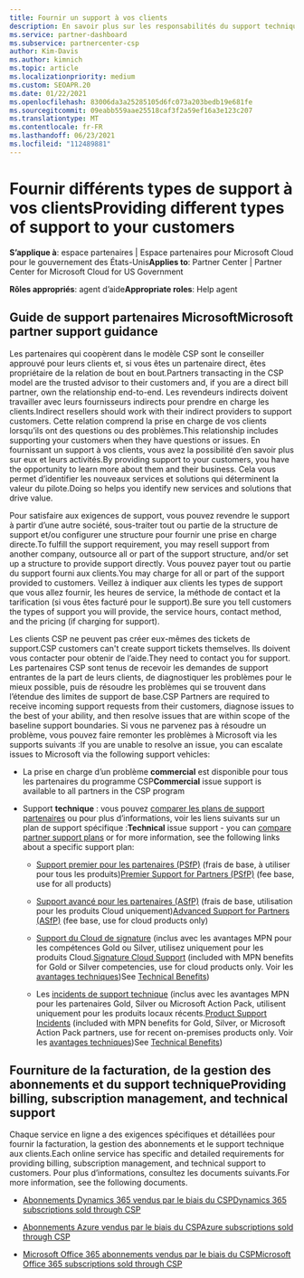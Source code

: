 ```yaml
---
title: Fournir un support à vos clients
description: En savoir plus sur les responsabilités du support technique pour les partenaires du programme CSP. Couvre la prise en charge de la facturation, de la gestion des abonnements et des problèmes techniques.
ms.service: partner-dashboard
ms.subservice: partnercenter-csp
author: Kim-Davis
ms.author: kimnich
ms.topic: article
ms.localizationpriority: medium
ms.custom: SEOAPR.20
ms.date: 01/22/2021
ms.openlocfilehash: 83006da3a25285105d6fc073a203bedb19e681fe
ms.sourcegitcommit: 09eabb559aae25518caf3f2a59ef16a3e123c207
ms.translationtype: MT
ms.contentlocale: fr-FR
ms.lasthandoff: 06/23/2021
ms.locfileid: "112489881"
---
```

# <a name="providing-different-types-of-support-to-your-customers"></a><span data-ttu-id="2f4d0-104">Fournir différents types de support à vos clients</span><span class="sxs-lookup"><span data-stu-id="2f4d0-104">Providing different types of support to your customers</span></span>

<span data-ttu-id="2f4d0-105">**S’applique à**: espace partenaires | Espace partenaires pour Microsoft Cloud pour le gouvernement des États-Unis</span><span class="sxs-lookup"><span data-stu-id="2f4d0-105">**Applies to**: Partner Center | Partner Center for Microsoft Cloud for US Government</span></span>

<span data-ttu-id="2f4d0-106">**Rôles appropriés**: agent d’aide</span><span class="sxs-lookup"><span data-stu-id="2f4d0-106">**Appropriate roles**: Help agent</span></span>

## <a name="microsoft-partner-support-guidance"></a><span data-ttu-id="2f4d0-107">Guide de support partenaires Microsoft</span><span class="sxs-lookup"><span data-stu-id="2f4d0-107">Microsoft partner support guidance</span></span>

<span data-ttu-id="2f4d0-108">Les partenaires qui coopèrent dans le modèle CSP sont le conseiller approuvé pour leurs clients et, si vous êtes un partenaire direct, êtes propriétaire de la relation de bout en bout.</span><span class="sxs-lookup"><span data-stu-id="2f4d0-108">Partners transacting in the CSP model are the trusted advisor to their customers and, if you are a direct bill partner, own the relationship end-to-end.</span></span> <span data-ttu-id="2f4d0-109">Les revendeurs indirects doivent travailler avec leurs fournisseurs indirects pour prendre en charge les clients.</span><span class="sxs-lookup"><span data-stu-id="2f4d0-109">Indirect resellers should work with their indirect providers to support customers.</span></span> <span data-ttu-id="2f4d0-110">Cette relation comprend la prise en charge de vos clients lorsqu’ils ont des questions ou des problèmes.</span><span class="sxs-lookup"><span data-stu-id="2f4d0-110">This relationship includes supporting your customers when they have questions or issues.</span></span> <span data-ttu-id="2f4d0-111">En fournissant un support à vos clients, vous avez la possibilité d’en savoir plus sur eux et leurs activités.</span><span class="sxs-lookup"><span data-stu-id="2f4d0-111">By providing support to your customers, you have the opportunity to learn more about them and their business.</span></span> <span data-ttu-id="2f4d0-112">Cela vous permet d’identifier les nouveaux services et solutions qui déterminent la valeur du pilote.</span><span class="sxs-lookup"><span data-stu-id="2f4d0-112">Doing so helps you identify new services and solutions that drive value.</span></span>

<span data-ttu-id="2f4d0-113">Pour satisfaire aux exigences de support, vous pouvez revendre le support à partir d’une autre société, sous-traiter tout ou partie de la structure de support et/ou configurer une structure pour fournir une prise en charge directe.</span><span class="sxs-lookup"><span data-stu-id="2f4d0-113">To fulfill the support requirement, you may resell support from another company, outsource all or part of the support structure, and/or set up a structure to provide support directly.</span></span> <span data-ttu-id="2f4d0-114">Vous pouvez payer tout ou partie du support fourni aux clients.</span><span class="sxs-lookup"><span data-stu-id="2f4d0-114">You may charge for all or part of the support provided to customers.</span></span> <span data-ttu-id="2f4d0-115">Veillez à indiquer aux clients les types de support que vous allez fournir, les heures de service, la méthode de contact et la tarification (si vous êtes facturé pour le support).</span><span class="sxs-lookup"><span data-stu-id="2f4d0-115">Be sure you tell customers the types of support you will provide, the service hours, contact method, and the pricing (if charging for support).</span></span>

<span data-ttu-id="2f4d0-116">Les clients CSP ne peuvent pas créer eux-mêmes des tickets de support.</span><span class="sxs-lookup"><span data-stu-id="2f4d0-116">CSP customers can't create support tickets themselves.</span></span> <span data-ttu-id="2f4d0-117">Ils doivent vous contacter pour obtenir de l’aide.</span><span class="sxs-lookup"><span data-stu-id="2f4d0-117">They need to contact you for support.</span></span> <span data-ttu-id="2f4d0-118">Les partenaires CSP sont tenus de recevoir les demandes de support entrantes de la part de leurs clients, de diagnostiquer les problèmes pour le mieux possible, puis de résoudre les problèmes qui se trouvent dans l’étendue des limites de support de base.</span><span class="sxs-lookup"><span data-stu-id="2f4d0-118">CSP Partners are required to receive incoming support requests from their customers, diagnose issues to the best of your ability, and then resolve issues that are within scope of the baseline support boundaries.</span></span> <span data-ttu-id="2f4d0-119">Si vous ne parvenez pas à résoudre un problème, vous pouvez faire remonter les problèmes à Microsoft via les supports suivants :</span><span class="sxs-lookup"><span data-stu-id="2f4d0-119">If you are unable to resolve an issue, you can escalate issues to Microsoft via the following support vehicles:</span></span>

- <span data-ttu-id="2f4d0-120">La prise en charge d’un problème **commercial** est disponible pour tous les partenaires du programme CSP</span><span class="sxs-lookup"><span data-stu-id="2f4d0-120">**Commercial** issue support is available to all partners in the CSP program</span></span>

- <span data-ttu-id="2f4d0-121">Support **technique** : vous pouvez [comparer les plans de support partenaires](https://partner.microsoft.com/support/partnersupport) ou pour plus d’informations, voir les liens suivants sur un plan de support spécifique :</span><span class="sxs-lookup"><span data-stu-id="2f4d0-121">**Technical** issue support - you can [compare partner support plans](https://partner.microsoft.com/support/partnersupport) or for more information, see the following links  about a specific support plan:</span></span>

  - <span data-ttu-id="2f4d0-122">[Support premier pour les partenaires (PSfP)](https://partner.microsoft.com/support/microsoft-services-premier-support) (frais de base, à utiliser pour tous les produits)</span><span class="sxs-lookup"><span data-stu-id="2f4d0-122">[Premier Support for Partners (PSfP)](https://partner.microsoft.com/support/microsoft-services-premier-support) (fee base, use for all products)</span></span>

  - <span data-ttu-id="2f4d0-123">[Support avancé pour les partenaires (ASfP)](https://partner.microsoft.com/support/advanced-cloud-support) (frais de base, utilisation pour les produits Cloud uniquement)</span><span class="sxs-lookup"><span data-stu-id="2f4d0-123">[Advanced Support for Partners (ASfP)](https://partner.microsoft.com/support/advanced-cloud-support) (fee base, use for cloud products only)</span></span>

  - <span data-ttu-id="2f4d0-124">[Support du Cloud de signature](manage-your-partner-network-benefits.md) (inclus avec les avantages MPN pour les compétences Gold ou Silver, utilisez uniquement pour les produits Cloud.</span><span class="sxs-lookup"><span data-stu-id="2f4d0-124">[Signature Cloud Support](manage-your-partner-network-benefits.md) (included with MPN benefits for Gold or Silver competencies, use for cloud products only.</span></span> <span data-ttu-id="2f4d0-125">Voir les [avantages techniques](mpn-benefits-technical-support.md))</span><span class="sxs-lookup"><span data-stu-id="2f4d0-125">See [Technical Benefits](mpn-benefits-technical-support.md))</span></span>

  - <span data-ttu-id="2f4d0-126">Les [incidents de support technique](manage-your-partner-network-benefits.md) (inclus avec les avantages MPN pour les partenaires Gold, Silver ou Microsoft Action Pack, utilisent uniquement pour les produits locaux récents.</span><span class="sxs-lookup"><span data-stu-id="2f4d0-126">[Product Support Incidents](manage-your-partner-network-benefits.md) (included with MPN benefits for Gold, Silver, or Microsoft Action Pack partners, use for recent on-premises products only.</span></span> <span data-ttu-id="2f4d0-127">Voir les [avantages techniques](mpn-benefits-technical-support.md))</span><span class="sxs-lookup"><span data-stu-id="2f4d0-127">See [Technical Benefits](mpn-benefits-technical-support.md))</span></span>

## <a name="providing-billing-subscription-management-and-technical-support"></a><span data-ttu-id="2f4d0-128">Fourniture de la facturation, de la gestion des abonnements et du support technique</span><span class="sxs-lookup"><span data-stu-id="2f4d0-128">Providing billing, subscription management, and technical support</span></span> 

<span data-ttu-id="2f4d0-129">Chaque service en ligne a des exigences spécifiques et détaillées pour fournir la facturation, la gestion des abonnements et le support technique aux clients.</span><span class="sxs-lookup"><span data-stu-id="2f4d0-129">Each online service has specific and detailed requirements for providing billing, subscription management, and technical support to customers.</span></span> <span data-ttu-id="2f4d0-130">Pour plus d’informations, consultez les documents suivants.</span><span class="sxs-lookup"><span data-stu-id="2f4d0-130">For more information, see the following documents.</span></span>

- [<span data-ttu-id="2f4d0-131">Abonnements Dynamics 365 vendus par le biais du CSP</span><span class="sxs-lookup"><span data-stu-id="2f4d0-131">Dynamics 365 subscriptions sold through CSP</span></span>](https://www.microsoftpartnercommunity.com/t5/CSP/Microsoft-Partner-Support-Guidance/m-p/5262#M30)

- [<span data-ttu-id="2f4d0-132">Abonnements Azure vendus par le biais du CSP</span><span class="sxs-lookup"><span data-stu-id="2f4d0-132">Azure subscriptions sold through CSP</span></span>](https://www.microsoftpartnercommunity.com/t5/CSP/Microsoft-Partner-Support-Guidance/m-p/5263#M31)

- [<span data-ttu-id="2f4d0-133">Microsoft Office 365 abonnements vendus par le biais du CSP</span><span class="sxs-lookup"><span data-stu-id="2f4d0-133">Microsoft Office 365 subscriptions sold through CSP</span></span>](https://www.microsoftpartnercommunity.com/t5/CSP/Microsoft-Partner-Support-Guidance/m-p/5264#M32)
